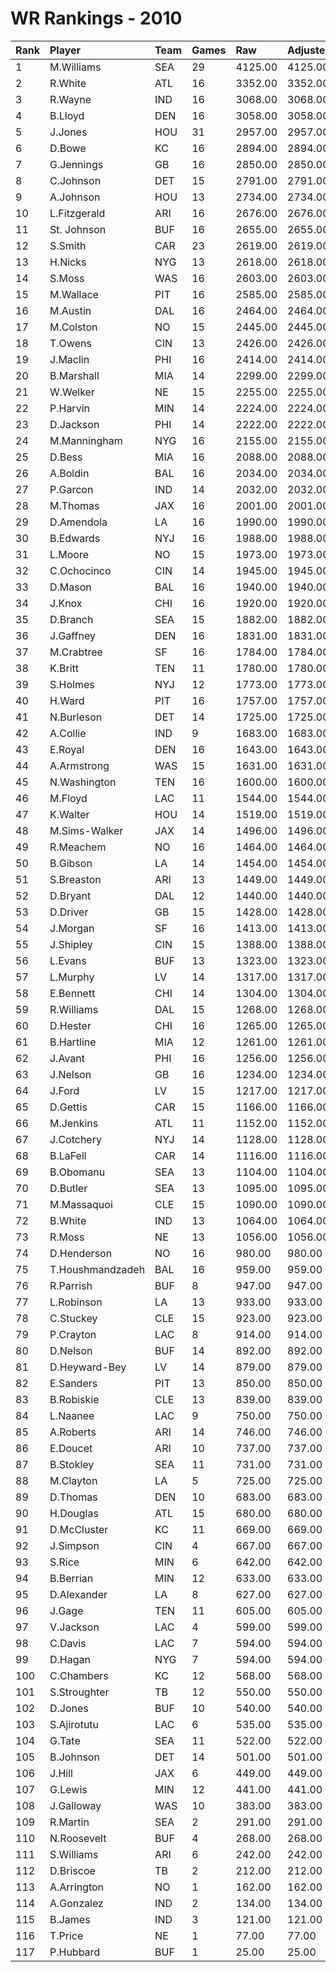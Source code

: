 # WR Rankings - 2010

| Rank | Player           | Team | Games | Raw     | Adjusted | Difficulty | Avg/Game | Typical | Consistency | Trend    |
| :----| :----------------| :----| :-----| :-------| :--------| :----------| :--------| :-------| :-----------| :--------|
| 1    | M.Williams       | SEA  | 29    | 4125.00 | 4125.00  | 1.000      | 142.24   | 140.00  | 13/4/12     | +150.7%  |
| 2    | R.White          | ATL  | 16    | 3352.00 | 3352.00  | 1.000      | 209.50   | 198.50  | 10/0/6      | +71.4%   |
| 3    | R.Wayne          | IND  | 16    | 3068.00 | 3068.00  | 1.000      | 191.75   | 179.50  | 9/0/7       | +119.6%  |
| 4    | B.Lloyd          | DEN  | 16    | 3058.00 | 3058.00  | 1.000      | 191.12   | 202.00  | 9/1/6       | +113.0%  |
| 5    | J.Jones          | HOU  | 31    | 2957.00 | 2957.00  | 1.000      | 95.39    | 87.00   | 13/2/16     | +275.3%  |
| 6    | D.Bowe           | KC   | 16    | 2894.00 | 2894.00  | 1.000      | 180.88   | 184.00  | 9/1/6       | +297.3%  |
| 7    | G.Jennings       | GB   | 16    | 2850.00 | 2850.00  | 1.000      | 178.12   | 169.50  | 7/1/8       | +116.7%  |
| 8    | C.Johnson        | DET  | 15    | 2791.00 | 2791.00  | 1.000      | 186.07   | 187.50  | 9/0/6       | +123.6%  |
| 9    | A.Johnson        | HOU  | 13    | 2734.00 | 2734.00  | 1.000      | 210.31   | 204.00  | 6/1/6       | +131.0%  |
| 10   | L.Fitzgerald     | ARI  | 16    | 2676.00 | 2676.00  | 1.000      | 167.25   | 173.50  | 8/2/6       | +90.2%   |
| 11   | St. Johnson      | BUF  | 16    | 2655.00 | 2655.00  | 1.000      | 165.94   | 159.50  | 8/2/6       | +128.2%  |
| 12   | S.Smith          | CAR  | 23    | 2619.00 | 2619.00  | 1.000      | 113.87   | 112.50  | 13/2/8      | +167.2%  |
| 13   | H.Nicks          | NYG  | 13    | 2618.00 | 2618.00  | 1.000      | 201.38   | 205.00  | 7/2/4       | +101.2%  |
| 14   | S.Moss           | WAS  | 16    | 2603.00 | 2603.00  | 1.000      | 162.69   | 176.00  | 7/3/6       | +104.4%  |
| 15   | M.Wallace        | PIT  | 16    | 2585.00 | 2585.00  | 1.000      | 161.56   | 157.00  | 7/1/8       | +128.5%  |
| 16   | M.Austin         | DAL  | 16    | 2464.00 | 2464.00  | 1.000      | 154.00   | 171.50  | 10/1/5      | +190.5%  |
| 17   | M.Colston        | NO   | 15    | 2445.00 | 2445.00  | 1.000      | 163.00   | 159.00  | 7/2/6       | +104.8%  |
| 18   | T.Owens          | CIN  | 13    | 2426.00 | 2426.00  | 1.000      | 186.62   | 179.00  | 7/1/5       | INACTIVE |
| 19   | J.Maclin         | PHI  | 16    | 2414.00 | 2414.00  | 1.000      | 150.88   | 176.00  | 10/1/5      | +144.4%  |
| 20   | B.Marshall       | MIA  | 14    | 2299.00 | 2299.00  | 1.000      | 164.21   | 165.00  | 9/1/4       | +119.7%  |
| 21   | W.Welker         | NE   | 15    | 2255.00 | 2255.00  | 1.000      | 150.33   | 145.50  | 6/1/8       | +138.1%  |
| 22   | P.Harvin         | MIN  | 14    | 2224.00 | 2224.00  | 1.000      | 158.86   | 148.00  | 5/0/9       | +101.8%  |
| 23   | D.Jackson        | PHI  | 14    | 2222.00 | 2222.00  | 1.000      | 158.71   | 166.50  | 8/0/6       | +170.3%  |
| 24   | M.Manningham     | NYG  | 16    | 2155.00 | 2155.00  | 1.000      | 134.69   | 135.50  | 7/1/8       | +225.9%  |
| 25   | D.Bess           | MIA  | 16    | 2088.00 | 2088.00  | 1.000      | 130.50   | 149.50  | 9/3/4       | +108.0%  |
| 26   | A.Boldin         | BAL  | 16    | 2034.00 | 2034.00  | 1.000      | 127.12   | 129.50  | 9/0/7       | +308.5%  |
| 27   | P.Garcon         | IND  | 14    | 2032.00 | 2032.00  | 1.000      | 145.14   | 155.00  | 9/0/5       | +99.3%   |
| 28   | M.Thomas         | JAX  | 16    | 2001.00 | 2001.00  | 1.000      | 125.06   | 118.00  | 7/1/8       | +191.6%  |
| 29   | D.Amendola       | LA   | 16    | 1990.00 | 1990.00  | 1.000      | 124.38   | 121.50  | 6/1/9       | +104.7%  |
| 30   | B.Edwards        | NYJ  | 16    | 1988.00 | 1988.00  | 1.000      | 124.25   | 126.00  | 7/0/9       | +119.1%  |
| 31   | L.Moore          | NO   | 15    | 1973.00 | 1973.00  | 1.000      | 131.53   | 126.00  | 7/1/7       | +110.2%  |
| 32   | C.Ochocinco      | CIN  | 14    | 1945.00 | 1945.00  | 1.000      | 138.93   | 124.00  | 8/1/5       | +154.3%  |
| 33   | D.Mason          | BAL  | 16    | 1940.00 | 1940.00  | 1.000      | 121.25   | 112.50  | 8/1/7       | +150.2%  |
| 34   | J.Knox           | CHI  | 16    | 1920.00 | 1920.00  | 1.000      | 120.00   | 116.00  | 7/1/8       | +174.3%  |
| 35   | D.Branch         | SEA  | 15    | 1882.00 | 1882.00  | 1.000      | 125.47   | 107.00  | 8/0/7       | +224.2%  |
| 36   | J.Gaffney        | DEN  | 16    | 1831.00 | 1831.00  | 1.000      | 114.44   | 112.00  | 7/3/6       | +125.8%  |
| 37   | M.Crabtree       | SF   | 16    | 1784.00 | 1784.00  | 1.000      | 111.50   | 105.00  | 9/0/7       | +185.3%  |
| 38   | K.Britt          | TEN  | 11    | 1780.00 | 1780.00  | 1.000      | 161.82   | 150.00  | 6/0/5       | +176.7%  |
| 39   | S.Holmes         | NYJ  | 12    | 1773.00 | 1773.00  | 1.000      | 147.75   | 140.50  | 6/0/6       | +103.6%  |
| 40   | H.Ward           | PIT  | 16    | 1757.00 | 1757.00  | 1.000      | 109.81   | 117.00  | 9/1/6       | +267.3%  |
| 41   | N.Burleson       | DET  | 14    | 1725.00 | 1725.00  | 1.000      | 123.21   | 105.00  | 6/0/8       | +242.3%  |
| 42   | A.Collie         | IND  | 9     | 1683.00 | 1683.00  | 1.000      | 187.00   | 199.50  | 5/1/3       | +201.4%  |
| 43   | E.Royal          | DEN  | 16    | 1643.00 | 1643.00  | 1.000      | 102.69   | 114.50  | 10/2/4      | +234.7%  |
| 44   | A.Armstrong      | WAS  | 15    | 1631.00 | 1631.00  | 1.000      | 108.73   | 114.00  | 9/0/6       | +137.6%  |
| 45   | N.Washington     | TEN  | 16    | 1600.00 | 1600.00  | 1.000      | 100.00   | 106.00  | 10/1/5      | +154.0%  |
| 46   | M.Floyd          | LAC  | 11    | 1544.00 | 1544.00  | 1.000      | 140.36   | 135.50  | 6/0/5       | +210.1%  |
| 47   | K.Walter         | HOU  | 14    | 1519.00 | 1519.00  | 1.000      | 108.50   | 88.50   | 6/1/7       | +244.2%  |
| 48   | M.Sims-Walker    | JAX  | 14    | 1496.00 | 1496.00  | 1.000      | 106.86   | 92.50   | 7/0/7       | +408.1%  |
| 49   | R.Meachem        | NO   | 16    | 1464.00 | 1464.00  | 1.000      | 91.50    | 107.00  | 10/0/6      | +354.5%  |
| 50   | B.Gibson         | LA   | 14    | 1454.00 | 1454.00  | 1.000      | 103.86   | 103.50  | 7/0/7       | +112.0%  |
| 51   | S.Breaston       | ARI  | 13    | 1449.00 | 1449.00  | 1.000      | 111.46   | 115.00  | 8/0/5       | +206.1%  |
| 52   | D.Bryant         | DAL  | 12    | 1440.00 | 1440.00  | 1.000      | 120.00   | 133.50  | 7/0/5       | INACTIVE |
| 53   | D.Driver         | GB   | 15    | 1428.00 | 1428.00  | 1.000      | 95.20    | 96.50   | 8/1/6       | +178.9%  |
| 54   | J.Morgan         | SF   | 16    | 1413.00 | 1413.00  | 1.000      | 88.31    | 85.50   | 7/3/6       | +105.8%  |
| 55   | J.Shipley        | CIN  | 15    | 1388.00 | 1388.00  | 1.000      | 92.53    | 96.00   | 9/2/4       | +142.5%  |
| 56   | L.Evans          | BUF  | 13    | 1323.00 | 1323.00  | 1.000      | 101.77   | 78.00   | 4/1/8       | INACTIVE |
| 57   | L.Murphy         | LV   | 14    | 1317.00 | 1317.00  | 1.000      | 94.07    | 90.00   | 9/1/4       | +160.8%  |
| 58   | E.Bennett        | CHI  | 14    | 1304.00 | 1304.00  | 1.000      | 93.14    | 91.50   | 7/1/6       | +167.3%  |
| 59   | R.Williams       | DAL  | 15    | 1268.00 | 1268.00  | 1.000      | 84.53    | 86.50   | 10/0/5      | +381.5%  |
| 60   | D.Hester         | CHI  | 16    | 1265.00 | 1265.00  | 1.000      | 79.06    | 87.50   | 9/1/6       | +192.9%  |
| 61   | B.Hartline       | MIA  | 12    | 1261.00 | 1261.00  | 1.000      | 105.08   | 120.50  | 6/0/6       | INACTIVE |
| 62   | J.Avant          | PHI  | 16    | 1256.00 | 1256.00  | 1.000      | 78.50    | 80.50   | 10/1/5      | +176.0%  |
| 63   | J.Nelson         | GB   | 16    | 1234.00 | 1234.00  | 1.000      | 77.12    | 82.00   | 9/2/5       | +216.9%  |
| 64   | J.Ford           | LV   | 15    | 1217.00 | 1217.00  | 1.000      | 81.13    | 66.50   | 7/1/7       | +651.0%  |
| 65   | D.Gettis         | CAR  | 15    | 1166.00 | 1166.00  | 1.000      | 77.73    | 58.00   | 7/0/8       | +284.8%  |
| 66   | M.Jenkins        | ATL  | 11    | 1152.00 | 1152.00  | 1.000      | 104.73   | 94.50   | 4/0/7       | +73.4%   |
| 67   | J.Cotchery       | NYJ  | 14    | 1128.00 | 1128.00  | 1.000      | 80.57    | 88.50   | 9/0/5       | +186.3%  |
| 68   | B.LaFell         | CAR  | 14    | 1116.00 | 1116.00  | 1.000      | 79.71    | 80.50   | 9/1/4       | +174.5%  |
| 69   | B.Obomanu        | SEA  | 13    | 1104.00 | 1104.00  | 1.000      | 84.92    | 62.50   | 6/0/7       | +480.7%  |
| 70   | D.Butler         | SEA  | 13    | 1095.00 | 1095.00  | 1.000      | 84.23    | 80.50   | 7/1/5       | INACTIVE |
| 71   | M.Massaquoi      | CLE  | 15    | 1090.00 | 1090.00  | 1.000      | 72.67    | 69.00   | 6/0/9       | +250.0%  |
| 72   | B.White          | IND  | 13    | 1064.00 | 1064.00  | 1.000      | 81.85    | 74.50   | 5/0/8       | +296.8%  |
| 73   | R.Moss           | NE   | 13    | 1056.00 | 1056.00  | 1.000      | 81.23    | 77.00   | 7/0/6       | +465.5%  |
| 74   | D.Henderson      | NO   | 16    | 980.00  | 980.00   | 1.000      | 61.25    | 61.50   | 8/1/7       | +379.9%  |
| 75   | T.Houshmandzadeh | BAL  | 16    | 959.00  | 959.00   | 1.000      | 59.94    | 56.00   | 10/1/5      | +173.2%  |
| 76   | R.Parrish        | BUF  | 8     | 947.00  | 947.00   | 1.000      | 118.38   | 131.50  | 4/1/3       | INACTIVE |
| 77   | L.Robinson       | LA   | 13    | 933.00  | 933.00   | 1.000      | 71.77    | 76.50   | 7/0/6       | +174.5%  |
| 78   | C.Stuckey        | CLE  | 15    | 923.00  | 923.00   | 1.000      | 61.53    | 59.50   | 7/0/8       | +256.2%  |
| 79   | P.Crayton        | LAC  | 8     | 914.00  | 914.00   | 1.000      | 114.25   | 139.50  | 5/0/3       | INACTIVE |
| 80   | D.Nelson         | BUF  | 14    | 892.00  | 892.00   | 1.000      | 63.71    | 62.50   | 7/2/5       | +312.6%  |
| 81   | D.Heyward-Bey    | LV   | 14    | 879.00  | 879.00   | 1.000      | 62.79    | 52.50   | 8/1/5       | +621.5%  |
| 82   | E.Sanders        | PIT  | 13    | 850.00  | 850.00   | 1.000      | 65.38    | 65.00   | 8/0/5       | +565.4%  |
| 83   | B.Robiskie       | CLE  | 13    | 839.00  | 839.00   | 1.000      | 64.54    | 73.50   | 9/0/4       | +317.2%  |
| 84   | L.Naanee         | LAC  | 9     | 750.00  | 750.00   | 1.000      | 83.33    | 72.00   | 4/0/5       | +517.7%  |
| 85   | A.Roberts        | ARI  | 14    | 746.00  | 746.00   | 1.000      | 53.29    | 45.50   | 8/0/6       | +1994.1% |
| 86   | E.Doucet         | ARI  | 10    | 737.00  | 737.00   | 1.000      | 73.70    | 57.00   | 4/0/6       | +223.6%  |
| 87   | B.Stokley        | SEA  | 11    | 731.00  | 731.00   | 1.000      | 66.45    | 69.50   | 6/1/4       | +251.8%  |
| 88   | M.Clayton        | LA   | 5     | 725.00  | 725.00   | 1.000      | 145.00   | 153.00  | 2/1/2       | INACTIVE |
| 89   | D.Thomas         | DEN  | 10    | 683.00  | 683.00   | 1.000      | 68.30    | 58.00   | 5/1/4       | +305.9%  |
| 90   | H.Douglas        | ATL  | 15    | 680.00  | 680.00   | 1.000      | 45.33    | 46.50   | 10/0/5      | +256.5%  |
| 91   | D.McCluster      | KC   | 11    | 669.00  | 669.00   | 1.000      | 60.82    | 54.00   | 7/0/4       | +262.7%  |
| 92   | J.Simpson        | CIN  | 4     | 667.00  | 667.00   | 1.000      | 166.75   | 185.50  | 2/0/2       | N/A      |
| 93   | S.Rice           | MIN  | 6     | 642.00  | 642.00   | 1.000      | 107.00   | 88.00   | 3/0/3       | +282.7%  |
| 94   | B.Berrian        | MIN  | 12    | 633.00  | 633.00   | 1.000      | 52.75    | 43.00   | 5/4/3       | +203.2%  |
| 95   | D.Alexander      | LA   | 8     | 627.00  | 627.00   | 1.000      | 78.38    | 94.00   | 5/0/3       | +512.5%  |
| 96   | J.Gage           | TEN  | 11    | 605.00  | 605.00   | 1.000      | 55.00    | 47.50   | 5/0/6       | +236.8%  |
| 97   | V.Jackson        | LAC  | 4     | 599.00  | 599.00   | 1.000      | 149.75   | 207.50  | 3/0/1       | N/A      |
| 98   | C.Davis          | LAC  | 7     | 594.00  | 594.00   | 1.000      | 84.86    | 89.50   | 3/0/4       | INACTIVE |
| 99   | D.Hagan          | NYG  | 7     | 594.00  | 594.00   | 1.000      | 84.86    | 92.00   | 4/0/3       | +212.4%  |
| 100  | C.Chambers       | KC   | 12    | 568.00  | 568.00   | 1.000      | 47.33    | 46.50   | 6/2/4       | +265.6%  |
| 101  | S.Stroughter     | TB   | 12    | 550.00  | 550.00   | 1.000      | 45.83    | 43.50   | 6/0/6       | +496.2%  |
| 102  | D.Jones          | BUF  | 10    | 540.00  | 540.00   | 1.000      | 54.00    | 39.50   | 4/2/4       | +435.3%  |
| 103  | S.Ajirotutu      | LAC  | 6     | 535.00  | 535.00   | 1.000      | 89.17    | 57.50   | 3/0/3       | +290.8%  |
| 104  | G.Tate           | SEA  | 11    | 522.00  | 522.00   | 1.000      | 47.45    | 46.50   | 4/1/6       | +182.2%  |
| 105  | B.Johnson        | DET  | 14    | 501.00  | 501.00   | 1.000      | 35.79    | 36.50   | 7/1/6       | +228.2%  |
| 106  | J.Hill           | JAX  | 6     | 449.00  | 449.00   | 1.000      | 74.83    | 67.50   | 2/0/4       | +249.0%  |
| 107  | G.Lewis          | MIN  | 12    | 441.00  | 441.00   | 1.000      | 36.75    | 44.00   | 8/0/4       | +208.3%  |
| 108  | J.Galloway       | WAS  | 10    | 383.00  | 383.00   | 1.000      | 38.30    | 39.50   | 6/1/3       | INACTIVE |
| 109  | R.Martin         | SEA  | 2     | 291.00  | 291.00   | 1.000      | 145.50   | 145.50  | 1/0/1       | N/A      |
| 110  | N.Roosevelt      | BUF  | 4     | 268.00  | 268.00   | 1.000      | 67.00    | 95.00   | 3/0/1       | N/A      |
| 111  | S.Williams       | ARI  | 6     | 242.00  | 242.00   | 1.000      | 40.33    | 40.00   | 3/0/3       | +274.5%  |
| 112  | D.Briscoe        | TB   | 2     | 212.00  | 212.00   | 1.000      | 106.00   | 106.00  | 1/0/1       | N/A      |
| 113  | A.Arrington      | NO   | 1     | 162.00  | 162.00   | 1.000      | 162.00   | 162.00  | 0/1/0       | N/A      |
| 114  | A.Gonzalez       | IND  | 2     | 134.00  | 134.00   | 1.000      | 67.00    | 67.00   | 1/0/1       | INACTIVE |
| 115  | B.James          | IND  | 3     | 121.00  | 121.00   | 1.000      | 40.33    | 40.33   | 2/0/1       | INACTIVE |
| 116  | T.Price          | NE   | 1     | 77.00   | 77.00    | 1.000      | 77.00    | 77.00   | 0/1/0       | N/A      |
| 117  | P.Hubbard        | BUF  | 1     | 25.00   | 25.00    | 1.000      | 25.00    | 25.00   | 0/1/0       | N/A      |

